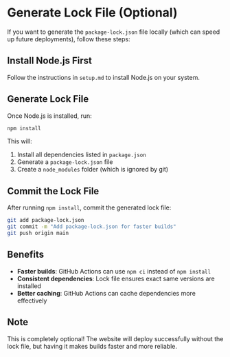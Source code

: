 # Generate Lock File (Optional)

If you want to generate the `package-lock.json` file locally (which can speed up future deployments), follow these steps:

## Install Node.js First

Follow the instructions in `setup.md` to install Node.js on your system.

## Generate Lock File

Once Node.js is installed, run:

```bash
npm install
```

This will:
1. Install all dependencies listed in `package.json`
2. Generate a `package-lock.json` file
3. Create a `node_modules` folder (which is ignored by git)

## Commit the Lock File

After running `npm install`, commit the generated lock file:

```bash
git add package-lock.json
git commit -m "Add package-lock.json for faster builds"
git push origin main
```

## Benefits

- **Faster builds**: GitHub Actions can use `npm ci` instead of `npm install`
- **Consistent dependencies**: Lock file ensures exact same versions are installed
- **Better caching**: GitHub Actions can cache dependencies more effectively

## Note

This is completely optional! The website will deploy successfully without the lock file, but having it makes builds faster and more reliable. 